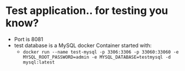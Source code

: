 # Test application.. for testing you know?
* Port is 8081
* test database is a MySQL docker Container started with:
  * `docker run --name test-mysql -p 3306:3306 -p 33060:33060 -e MYSQL_ROOT_PASSWORD=admin -e MYSQL_DATABASE=testmysql -d mysql:latest`